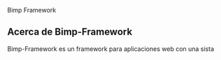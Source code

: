 <p aling="center">Bimp Framework</p>

## Acerca de Bimp-Framework

Bimp-Framework es un framework para aplicaciones web con una sista